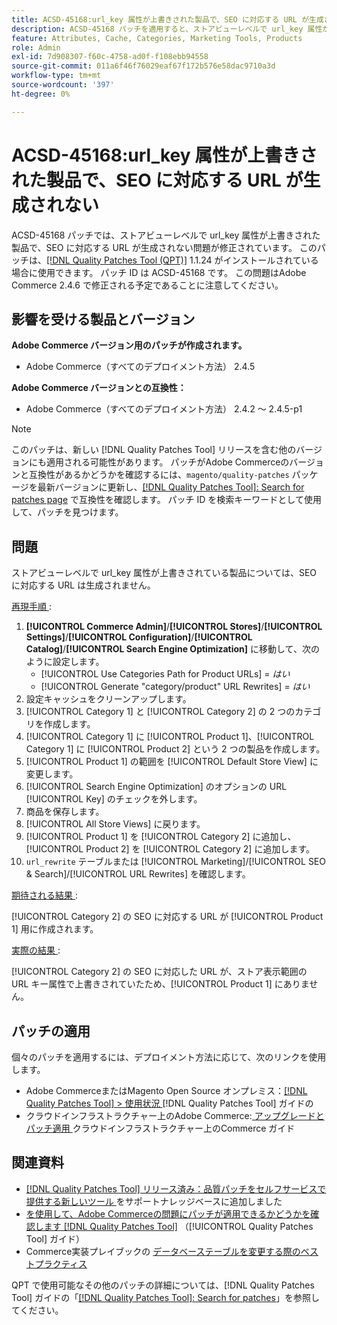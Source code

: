 ```yaml
---
title: ACSD-45168:url_key 属性が上書きされた製品で、SEO に対応する URL が生成されない
description: ACSD-45168 パッチを適用すると、ストアビューレベルで url_key 属性が上書きされた商品に対して SEO に対応する URL が生成されないAdobe Commerceの問題が修正されます。
feature: Attributes, Cache, Categories, Marketing Tools, Products
role: Admin
exl-id: 7d908307-f60c-4758-ad0f-f108ebb94558
source-git-commit: 011a6f46f76029eaf67f172b576e58dac9710a3d
workflow-type: tm+mt
source-wordcount: '397'
ht-degree: 0%

---
```


# ACSD-45168:url_key 属性が上書きされた製品で、SEO に対応する URL が生成されない

ACSD-45168 パッチでは、ストアビューレベルで url_key 属性が上書きされた製品で、SEO に対応する URL が生成されない問題が修正されています。 このパッチは、[[!DNL Quality Patches Tool (QPT)]](https://experienceleague.adobe.com/en/docs/commerce-operations/tools/quality-patches-tool/quality-patches-tool-to-self-serve-quality-patches) 1.1.24 がインストールされている場合に使用できます。 パッチ ID は ACSD-45168 です。 この問題はAdobe Commerce 2.4.6 で修正される予定であることに注意してください。

## 影響を受ける製品とバージョン

**Adobe Commerce バージョン用のパッチが作成されます。**

* Adobe Commerce（すべてのデプロイメント方法） 2.4.5

**Adobe Commerce バージョンとの互換性：**

* Adobe Commerce（すべてのデプロイメント方法） 2.4.2 ～ 2.4.5-p1

>[!NOTE]
>
>このパッチは、新しい [!DNL Quality Patches Tool] リリースを含む他のバージョンにも適用される可能性があります。 パッチがAdobe Commerceのバージョンと互換性があるかどうかを確認するには、`magento/quality-patches` パッケージを最新バージョンに更新し、[[!DNL Quality Patches Tool]: Search for patches page](https://experienceleague.adobe.com/tools/commerce-quality-patches/index.html) で互換性を確認します。 パッチ ID を検索キーワードとして使用して、パッチを見つけます。

## 問題

ストアビューレベルで url_key 属性が上書きされている製品については、SEO に対応する URL は生成されません。

<u> 再現手順 </u>:

1. **[!UICONTROL Commerce Admin]**/**[!UICONTROL Stores]**/**[!UICONTROL Settings]**/**[!UICONTROL Configuration]**/**[!UICONTROL Catalog]**/**[!UICONTROL Search Engine Optimization]** に移動して、次のように設定します。
   * [!UICONTROL Use Categories Path for Product URLs] = *はい*
   * [!UICONTROL Generate "category/product" URL Rewrites] = *はい*
1. 設定キャッシュをクリーンアップします。
1. [!UICONTROL Category 1] と [!UICONTROL Category 2] の 2 つのカテゴリを作成します。
1. [!UICONTROL Category 1] に [!UICONTROL Product 1]、[!UICONTROL Category 1] に [!UICONTROL Product 2] という 2 つの製品を作成します。
1. [!UICONTROL Product 1] の範囲を [!UICONTROL Default Store View] に変更します。
1. [!UICONTROL Search Engine Optimization] のオプションの URL [!UICONTROL Key] のチェックを外します。
1. 商品を保存します。
1. [!UICONTROL All Store Views] に戻ります。
1. [!UICONTROL Product 1] を [!UICONTROL Category 2] に追加し、[!UICONTROL Product 2] を [!UICONTROL Category 2] に追加します。
1. `url_rewrite` テーブルまたは [!UICONTROL Marketing]/[!UICONTROL SEO & Search]/[!UICONTROL URL Rewrites] を確認します。

<u> 期待される結果 </u>:

[!UICONTROL Category 2] の SEO に対応する URL が [!UICONTROL Product 1] 用に作成されます。

<u> 実際の結果 </u>:

[!UICONTROL Category 2] の SEO に対応した URL が、ストア表示範囲の URL キー属性で上書きされていたため、[!UICONTROL Product 1] にありません。

## パッチの適用

個々のパッチを適用するには、デプロイメント方法に応じて、次のリンクを使用します。

* Adobe CommerceまたはMagento Open Source オンプレミス：[[!DNL Quality Patches Tool] > 使用状況 ](/help/tools/quality-patches-tool/usage.md)[!DNL Quality Patches Tool] ガイドの
* クラウドインフラストラクチャー上のAdobe Commerce:[ アップグレードとパッチ適用 ](https://experienceleague.adobe.com/docs/commerce-cloud-service/user-guide/develop/upgrade/apply-patches.html) クラウドインフラストラクチャー上のCommerce ガイド

## 関連資料

* [[!DNL Quality Patches Tool]  リリース済み：品質パッチをセルフサービスで提供する新しいツール ](https://experienceleague.adobe.com/en/docs/commerce-operations/tools/quality-patches-tool/quality-patches-tool-to-self-serve-quality-patches) をサポートナレッジベースに追加しました
* [ を使用して、Adobe Commerceの問題にパッチが適用できるかどうかを確認します  [!DNL Quality Patches Tool]](/help/tools/quality-patches-tool/patches-available-in-qpt/check-patch-for-magento-issue-with-magento-quality-patches.md) （[!UICONTROL Quality Patches Tool] ガイド）
* Commerce実装プレイブックの [ データベーステーブルを変更する際のベストプラクティス ](https://experienceleague.adobe.com/en/docs/commerce-operations/implementation-playbook/best-practices/development/modifying-core-and-third-party-tables#why-adobe-recommends-avoiding-modifications)

QPT で使用可能なその他のパッチの詳細については、[!DNL Quality Patches Tool] ガイドの「[[!DNL Quality Patches Tool]: Search for patches](https://experienceleague.adobe.com/tools/commerce-quality-patches/index.html)」を参照してください。
